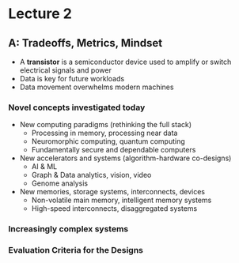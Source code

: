 # Lecture 2

## A: Tradeoffs, Metrics, Mindset

- A **transistor** is a semiconductor device used to amplify or switch electrical signals and power
- Data is key for future workloads
- Data movement overwhelms modern machines

### Novel concepts investigated today
- New computing paradigms (rethinking the full stack)
  - Processing in memory, processing near data
  - Neuromorphic computing, quantum computing
  - Fundamentally secure and dependable computers
- New accelerators and systems (algorithm-hardware co-designs)
  - AI & ML
  - Graph & Data analytics, vision, video
  - Genome analysis
- New memories, storage systems, interconnects, devices
  - Non-volatile main memory, intelligent memory systems
  - High-speed interconnects, disaggregated systems

### Increasingly complex systems

### Evaluation Criteria for the Designs
